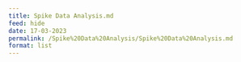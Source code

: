 ```yaml
---
title: Spike Data Analysis.md
feed: hide
date: 17-03-2023
permalink: /Spike%20Data%20Analysis/Spike%20Data%20Analysis.md
format: list
---
```



